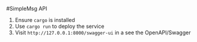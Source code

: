 #SimpleMsg API

1. Ensure `cargo` is installed
2. Use `cargo run` to deploy the service
3. Visit `http://127.0.0.1:8000/swagger-ui` in a see the OpenAPI/Swagger
